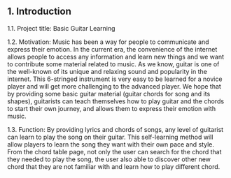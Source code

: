 ## 1. Introduction

1.1.  Project title: Basic Guitar Learning

1.2.  Motivation: 
   Music has been a way for people to communicate and express their emotion. In the current era, the convenience of the internet allows people to access any information and learn new things and we want to contribute some material related to music. As we know, guitar is one of the well-known of its unique and relaxing sound and popularity in the internet. This 6-stringed instrument is very easy to be learned for a novice player and will get more challenging to the advanced player. We hope that by providing some basic guitar material (guitar chords for song and its shapes), guitarists can teach themselves how to play guitar and the chords to start their own journey, and allows them to express their emotion with music.

1.3.  Function:
   By providing lyrics and chords of songs, any level of guitarist can learn to play the song on their guitar. This self-learning method will allow players to learn the song they want with their own pace and style. From the chord table page, not only the user can search for the chord that they needed to play the song, the user also able to discover other new chord that they are not familiar with and learn how to play different chord.
